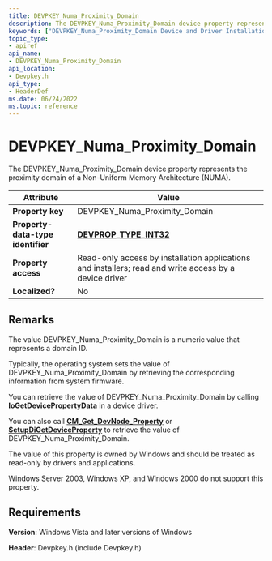 ```yaml
---
title: DEVPKEY_Numa_Proximity_Domain
description: The DEVPKEY_Numa_Proximity_Domain device property represents the proximity domain of a Non-Uniform Memory Architecture (NUMA).
keywords: ["DEVPKEY_Numa_Proximity_Domain Device and Driver Installation"]
topic_type:
- apiref
api_name:
- DEVPKEY_Numa_Proximity_Domain
api_location:
- Devpkey.h
api_type:
- HeaderDef
ms.date: 06/24/2022
ms.topic: reference
---
```


# DEVPKEY_Numa_Proximity_Domain

The DEVPKEY_Numa_Proximity_Domain device property represents the proximity domain of a Non-Uniform Memory Architecture (NUMA).

| Attribute | Value |
|--|--|
| **Property key** | DEVPKEY_Numa_Proximity_Domain |
| **Property-data-type identifier** | [**DEVPROP_TYPE_INT32**](devprop-type-int32.md) |
| **Property access** | Read-only access by installation applications and installers; read and write access by a device driver |
| **Localized?** | No |

## Remarks

The value DEVPKEY_Numa_Proximity_Domain is a numeric value that represents a domain ID.

Typically, the operating system sets the value of DEVPKEY_Numa_Proximity_Domain by retrieving the corresponding information from system firmware.

You can retrieve the value of DEVPKEY_Numa_Proximity_Domain by calling **IoGetDevicePropertyData** in a device driver.

You can also call [**CM_Get_DevNode_Property**](/windows/win32/api/cfgmgr32/nf-cfgmgr32-cm_get_devnode_propertyw) or [**SetupDiGetDeviceProperty**](/windows/win32/api/setupapi/nf-setupapi-setupdigetdevicepropertyw) to retrieve the value of DEVPKEY_Numa_Proximity_Domain.

The value of this property is owned by Windows and should be treated as read-only by drivers and applications.

Windows Server 2003, Windows XP, and Windows 2000 do not support this property.

## Requirements

**Version**: Windows Vista and later versions of Windows

**Header**: Devpkey.h (include Devpkey.h)
